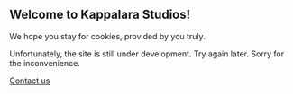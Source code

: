 ## Welcome to Kappalara Studios!
We hope you stay for cookies, provided by you truly.

Unfortunately, the site is still under development. Try again later. Sorry for the inconvenience.

[Contact us](mailto:mkappalara85@gmail.com)
